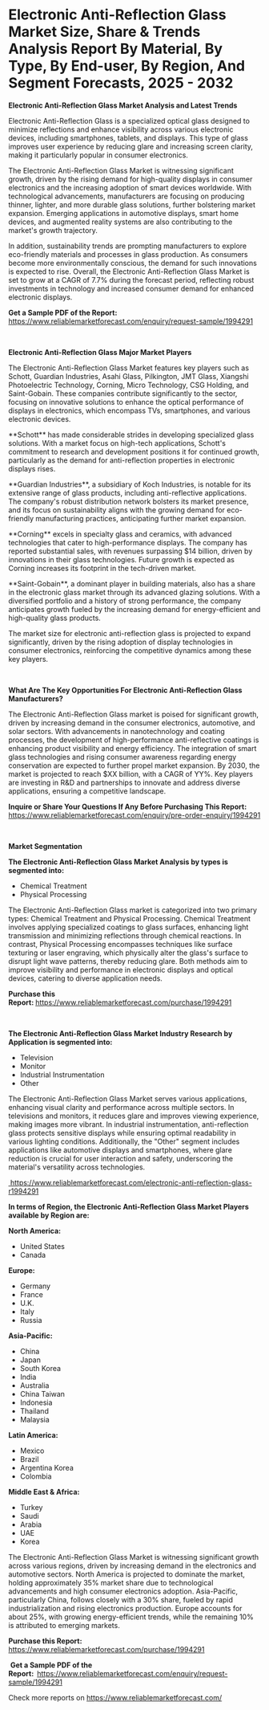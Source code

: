 <p><h1>Electronic Anti-Reflection Glass Market Size, Share & Trends Analysis Report By Material, By Type, By End-user, By Region, And Segment Forecasts, 2025 - 2032</h1></p><p><strong>Electronic Anti-Reflection Glass Market Analysis and Latest Trends</strong></p>
<p><p>Electronic Anti-Reflection Glass is a specialized optical glass designed to minimize reflections and enhance visibility across various electronic devices, including smartphones, tablets, and displays. This type of glass improves user experience by reducing glare and increasing screen clarity, making it particularly popular in consumer electronics.</p><p>The Electronic Anti-Reflection Glass Market is witnessing significant growth, driven by the rising demand for high-quality displays in consumer electronics and the increasing adoption of smart devices worldwide. With technological advancements, manufacturers are focusing on producing thinner, lighter, and more durable glass solutions, further bolstering market expansion. Emerging applications in automotive displays, smart home devices, and augmented reality systems are also contributing to the market's growth trajectory.</p><p>In addition, sustainability trends are prompting manufacturers to explore eco-friendly materials and processes in glass production. As consumers become more environmentally conscious, the demand for such innovations is expected to rise. Overall, the Electronic Anti-Reflection Glass Market is set to grow at a CAGR of 7.7% during the forecast period, reflecting robust investments in technology and increased consumer demand for enhanced electronic displays.</p></p>
<p><strong>Get a Sample PDF of the Report:&nbsp;</strong> <a href="https://www.reliablemarketforecast.com/enquiry/request-sample/1994291?utm_campaign=2875&utm_medium=2&utm_source=Github&utm_content=ia&utm_term=03042025&utm_id=electronic-anti-reflection-glass">https://www.reliablemarketforecast.com/enquiry/request-sample/1994291</a></p>
<p>&nbsp;</p>
<p><strong>Electronic Anti-Reflection Glass Major Market Players</strong></p>
<p><p>The Electronic Anti-Reflection Glass Market features key players such as Schott, Guardian Industries, Asahi Glass, Pilkington, JMT Glass, Xiangshi Photoelectric Technology, Corning, Micro Technology, CSG Holding, and Saint-Gobain. These companies contribute significantly to the sector, focusing on innovative solutions to enhance the optical performance of displays in electronics, which encompass TVs, smartphones, and various electronic devices.</p><p>**Schott** has made considerable strides in developing specialized glass solutions. With a market focus on high-tech applications, Schott's commitment to research and development positions it for continued growth, particularly as the demand for anti-reflection properties in electronic displays rises. </p><p>**Guardian Industries**, a subsidiary of Koch Industries, is notable for its extensive range of glass products, including anti-reflective applications. The company's robust distribution network bolsters its market presence, and its focus on sustainability aligns with the growing demand for eco-friendly manufacturing practices, anticipating further market expansion.</p><p>**Corning** excels in specialty glass and ceramics, with advanced technologies that cater to high-performance displays. The company has reported substantial sales, with revenues surpassing $14 billion, driven by innovations in their glass technologies. Future growth is expected as Corning increases its footprint in the tech-driven market.</p><p>**Saint-Gobain**, a dominant player in building materials, also has a share in the electronic glass market through its advanced glazing solutions. With a diversified portfolio and a history of strong performance, the company anticipates growth fueled by the increasing demand for energy-efficient and high-quality glass products.</p><p>The market size for electronic anti-reflection glass is projected to expand significantly, driven by the rising adoption of display technologies in consumer electronics, reinforcing the competitive dynamics among these key players.</p></p>
<p>&nbsp;</p>
<p><strong>What Are The Key Opportunities For Electronic Anti-Reflection Glass Manufacturers?</strong></p>
<p><p>The Electronic Anti-Reflection Glass market is poised for significant growth, driven by increasing demand in the consumer electronics, automotive, and solar sectors. With advancements in nanotechnology and coating processes, the development of high-performance anti-reflective coatings is enhancing product visibility and energy efficiency. The integration of smart glass technologies and rising consumer awareness regarding energy conservation are expected to further propel market expansion. By 2030, the market is projected to reach $XX billion, with a CAGR of YY%. Key players are investing in R&D and partnerships to innovate and address diverse applications, ensuring a competitive landscape.</p></p>
<p><strong>Inquire or Share Your Questions If Any Before Purchasing This Report:</strong> <a href="https://www.reliablemarketforecast.com/enquiry/pre-order-enquiry/1994291?utm_campaign=2875&utm_medium=2&utm_source=Github&utm_content=ia&utm_term=03042025&utm_id=electronic-anti-reflection-glass">https://www.reliablemarketforecast.com/enquiry/pre-order-enquiry/1994291</a></p>
<p>&nbsp;</p>
<p><strong>Market Segmentation</strong></p>
<p><strong>The Electronic Anti-Reflection Glass Market Analysis by types is segmented into:</strong></p>
<p><ul><li>Chemical Treatment</li><li>Physical Processing</li></ul></p>
<p><p>The Electronic Anti-Reflection Glass market is categorized into two primary types: Chemical Treatment and Physical Processing. Chemical Treatment involves applying specialized coatings to glass surfaces, enhancing light transmission and minimizing reflections through chemical reactions. In contrast, Physical Processing encompasses techniques like surface texturing or laser engraving, which physically alter the glass's surface to disrupt light wave patterns, thereby reducing glare. Both methods aim to improve visibility and performance in electronic displays and optical devices, catering to diverse application needs.</p></p>
<p><strong>Purchase this Report:&nbsp;</strong><a href="https://www.reliablemarketforecast.com/purchase/1994291?utm_campaign=2875&utm_medium=2&utm_source=Github&utm_content=ia&utm_term=03042025&utm_id=electronic-anti-reflection-glass">https://www.reliablemarketforecast.com/purchase/1994291</a></p>
<p>&nbsp;</p>
<p><strong>The Electronic Anti-Reflection Glass Market Industry Research by Application is segmented into:</strong></p>
<p><ul><li>Television</li><li>Monitor</li><li>Industrial Instrumentation</li><li>Other</li></ul></p>
<p><p>The Electronic Anti-Reflection Glass Market serves various applications, enhancing visual clarity and performance across multiple sectors. In televisions and monitors, it reduces glare and improves viewing experience, making images more vibrant. In industrial instrumentation, anti-reflection glass protects sensitive displays while ensuring optimal readability in various lighting conditions. Additionally, the "Other" segment includes applications like automotive displays and smartphones, where glare reduction is crucial for user interaction and safety, underscoring the material's versatility across technologies.</p></p>
<p><a href="https://www.reliablemarketforecast.com/electronic-anti-reflection-glass-r1994291?utm_campaign=2875&utm_medium=2&utm_source=Github&utm_content=ia&utm_term=03042025&utm_id=electronic-anti-reflection-glass">&nbsp;https://www.reliablemarketforecast.com/electronic-anti-reflection-glass-r1994291</a></p>
<p><strong>In terms of Region, the Electronic Anti-Reflection Glass Market Players available by Region are:</strong></p>
<p>
    <p> <strong> North America: </strong>
        <ul>
            <li>United States</li>
            <li>Canada</li>
        </ul>
        </p> 
    <p> <strong> Europe: </strong>
        <ul>
            <li>Germany</li>
            <li>France</li>
            <li>U.K.</li>
            <li>Italy</li>
            <li>Russia</li>
        </ul>
        </p> 
    <p> <strong> Asia-Pacific: </strong>
        <ul>
            <li>China</li>
            <li>Japan</li>
            <li>South Korea</li>
            <li>India</li>
            <li>Australia</li>
            <li>China Taiwan</li>
            <li>Indonesia</li>
            <li>Thailand</li>
            <li>Malaysia</li>
        </ul>
        </p> 
    <p> <strong> Latin America: </strong>
        <ul>
            <li>Mexico</li>
            <li>Brazil</li>
            <li>Argentina Korea</li>
            <li>Colombia</li>
        </ul>
        </p> 
    <p> <strong> Middle East & Africa: </strong>
        <ul>
            <li>Turkey</li>
            <li>Saudi</li>
            <li>Arabia</li>
            <li>UAE</li>
            <li>Korea</li>
        </ul>
    </p>
    </p>
<p><p>The Electronic Anti-Reflection Glass Market is witnessing significant growth across various regions, driven by increasing demand in the electronics and automotive sectors. North America is projected to dominate the market, holding approximately 35% market share due to technological advancements and high consumer electronics adoption. Asia-Pacific, particularly China, follows closely with a 30% share, fueled by rapid industrialization and rising electronics production. Europe accounts for about 25%, with growing energy-efficient trends, while the remaining 10% is attributed to emerging markets.</p></p>
<p><strong>Purchase this Report: </strong><a href="https://www.reliablemarketforecast.com/purchase/1994291?utm_campaign=2875&utm_medium=2&utm_source=Github&utm_content=ia&utm_term=03042025&utm_id=electronic-anti-reflection-glass">https://www.reliablemarketforecast.com/purchase/1994291</a></p>
<p>&nbsp;<strong>Get a Sample PDF of the Report:&nbsp;&nbsp;</strong><a href="https://www.reliablemarketforecast.com/enquiry/request-sample/1994291?utm_campaign=2875&utm_medium=2&utm_source=Github&utm_content=ia&utm_term=03042025&utm_id=electronic-anti-reflection-glass">https://www.reliablemarketforecast.com/enquiry/request-sample/1994291</a></p>
<p><strong></strong></p>
<p>Check more reports on <a href="https://www.reliablemarketforecast.com/?utm_campaign=2875&utm_medium=2&utm_source=Github&utm_content=ia&utm_term=03042025&utm_id=electronic-anti-reflection-glass">https://www.reliablemarketforecast.com/</a></p>